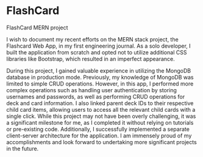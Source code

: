 # FlashCard
FlashCard MERN project
<p>I wish to document my recent efforts on the MERN stack project, the Flashcard Web App, in my first engineering journal. As a solo developer, I built the application from scratch and opted not to utilize additional CSS libraries like Bootstrap, which resulted in an imperfect appearance.
</p>
During this project, I gained valuable experience in utilizing the MongoDB database in production mode. Previously, my knowledge of MongoDB was limited to simple CRUD operations. However, in this app, I performed more complex operations such as handling user authentication by storing usernames and passwords, as well as performing CRUD operations for deck and card information. I also linked parent deck IDs to their respective child card items, allowing users to access all the relevant child cards with a single click.
While this project may not have been overly challenging, it was a significant milestone for me, as I completed it without relying on tutorials or pre-existing code. Additionally, I successfully implemented a separate client-server architecture for the application. I am immensely proud of my accomplishments and look forward to undertaking more significant projects in the future.

